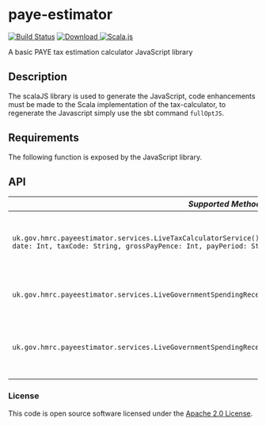 
# paye-estimator

[![Build Status](https://travis-ci.org/hmrc/paye-estimator.svg?branch=master)](https://travis-ci.org/hmrc/paye-estimator) [ ![Download](https://api.bintray.com/packages/hmrc/releases/paye-estimator/images/download.svg) ](https://bintray.com/hmrc/releases/paye-estimator/_latestVersion) [![Scala.js](https://www.scala-js.org/assets/badges/scalajs-0.6.14.svg)](https://www.scala-js.org)

A basic PAYE tax estimation calculator JavaScript library

Description
-----------

The scalaJS library is used to generate the JavaScript, code enhancements must be made to the Scala implementation of the tax-calculator, to regenerate the Javascript simply use the sbt command ```fullOptJS```.

Requirements
------------

The following function is exposed by the JavaScript library.

API
---

| *Supported Methods* | *Description* |
|----|----|
| ```uk.gov.hmrc.payeestimator.services.LiveTaxCalculatorService().calculateTax(isStatePensionAge: String, date: Int, taxCode: String, grossPayPence: Int, payPeriod: String, hoursIn: Int)``` | Calculates income tax and national insurance contributions  [More...](docs/calculate-tax.md) |
| ```uk.gov.hmrc.payeestimator.services.LiveGovernmentSpendingReceiptingService().getGovernmentReceiptingData()``` | Returns government receipting data  [More...](docs/receipting-data.md) |
| ```uk.gov.hmrc.payeestimator.services.LiveGovernmentSpendingReceiptingService().getGovernmentSpendingData()``` | Returns government spending data breakdown  [More...](docs/spending-data.md) |


### License

This code is open source software licensed under the [Apache 2.0 License]("http://www.apache.org/licenses/LICENSE-2.0.html").
    